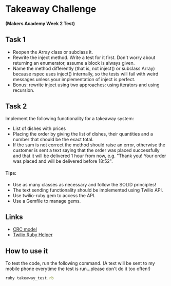 # Takeaway Challenge
#### (Makers Academy Week 2 Test)

## Task 1

* Reopen the Array class or subclass it.
* Rewrite the inject method. Write a test for it first. Don't worry about returning an enumerator, assume a block is always given.
* Name the method differently (that is, not inject() or subclass Array) because rspec uses inject() internally, so the tests will fail with weird messages unless your implementation of inject is perfect.
* Bonus: rewrite inject using two approaches: using iterators and using recursion.

## Task 2

Implement the following functionality for a takeaway system:
* List of dishes with prices
* Placing the order by giving the list of dishes, their quantities and a number that should be the exact total. 
* If the sum is not correct the method should raise an error, otherwise the customer is sent a text saying that the order was placed successfully and that it will be delivered 1 hour from now, e.g. "Thank you! Your order was placed and will be delivered before 18:52".

#### Tips:
* Use as many classes as necessary and follow the SOLID principles!
* The text sending functionality should be implemented using Twilio API.
* Use twilio-ruby gem to access the API.
* Use a Gemfile to manage gems.

## Links
* [CRC model](https://github.com/MadameSardine/takeaway/blob/master/model.md)
* [Twilio Ruby Helper](https://www.twilio.com/docs/ruby/install)

## How to use it

To test the code, run the following command. (A text will be sent to my mobile phone everytime the test is run...please don't do it too often!)

```ruby
ruby takeaway_test.rb
```
